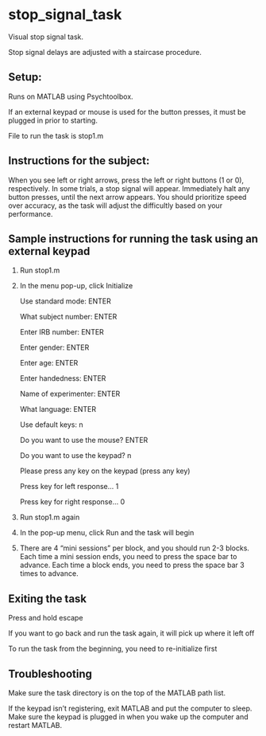 # stop_signal_task
Visual stop signal task. 

Stop signal delays are adjusted with a staircase procedure.

## Setup:
Runs on MATLAB using Psychtoolbox.

If an external keypad or mouse is used for the button presses, it must be plugged in prior to starting.

File to run the task is stop1.m

## Instructions for the subject:
When you see left or right arrows, press the left or right buttons (1 or 0), respectively. In some trials, a stop signal will appear. Immediately halt any button presses, until the next arrow appears. You should prioritize speed over accuracy, as the task will adjust the difficultly based on your performance.

## Sample instructions for running the task using an external keypad
1.	Run stop1.m
2.	In the menu pop-up, click Initialize

    Use standard mode: ENTER
    
    What subject number: ENTER
    
    Enter IRB number: ENTER
    
    Enter gender: ENTER
    
    Enter age: ENTER
    
    Enter handedness: ENTER
    
    Name of experimenter: ENTER
    
    What language: ENTER
    
    Use default keys: n
    
    Do you want to use the mouse? ENTER
    
    Do you want to use the keypad? n
    
    Please press any key on the keypad (press any key)
    
    Press key for left response… 1
    
    Press key for right response… 0
    
3.	Run stop1.m again
4.  In the pop-up menu, click Run and the task will begin
5.	There are 4 “mini sessions” per block, and you should run 2-3 blocks. Each time a mini session ends, you need to press the space bar to advance. Each time a block ends, you need to press the space bar 3 times to advance.

## Exiting the task
Press and hold escape

If you want to go back and run the task again, it will pick up where it left off

To run the task from the beginning, you need to re-initialize first

## Troubleshooting
Make sure the task directory is on the top of the MATLAB path list.

If the keypad isn’t registering, exit MATLAB and put the computer to sleep. Make sure the keypad is plugged in when you wake up the computer and restart MATLAB.
